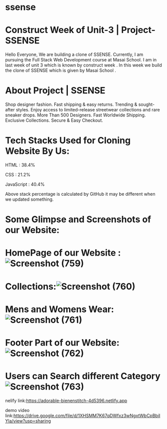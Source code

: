# ssense
# Construct Week of Unit-3 | Project-SSENSE

Hello Everyone, We are building a clone of SSENSE. Currently, I am pursuing the Full Stack Web Development course at Masai School. I am in last week of unit 3 which is known by construct week . In this week we build the clone of SSENSE which is given by Masai School .

# About Project | SSENSE

Shop designer fashion. Fast shipping & easy returns. Trending & sought-after styles. Enjoy access to limited-release streetwear collections and rare sneaker drops. More Than 500 Designers. Fast Worldwide Shipping. Exclusive Collections. Secure & Easy Checkout.

# Tech Stacks Used for Cloning Website By Us:
HTML : 38.4%

CSS : 21.2%

JavaScript : 40.4%

Above stack percentage is calculated by GitHub it may be different when we updated something.

# Some Glimpse and Screenshots of our Website:

# HomePage of our Website :![Screenshot (759)](https://user-images.githubusercontent.com/101010104/192706908-7d8be9ae-8300-4abf-b967-7ddf22971d31.png)

# Collections:![Screenshot (760)](https://user-images.githubusercontent.com/101010104/192707282-4a17ca11-612f-466d-bffa-94fdb0a1f7df.png)

# Mens and Womens Wear: ![Screenshot (761)](https://user-images.githubusercontent.com/101010104/192707344-7a6326b3-a0cc-4d3d-8609-6106d1fe725b.png)

# Footer Part of our Website:![Screenshot (762)](https://user-images.githubusercontent.com/101010104/192707407-2928cf5a-65a6-4ca3-a329-5b4661945f0c.png)

# Users can Search different Category![Screenshot (763)](https://user-images.githubusercontent.com/101010104/192707482-c29627a8-2342-4813-a03d-f610ea2274e9.png)

nelify link:https://adorable-bienenstitch-4d5396.netlify.app

demo video link:https://drive.google.com/file/d/1XHSMM7K67qDWfxz3wNgxtWbCpBbiIYla/view?usp=sharing

